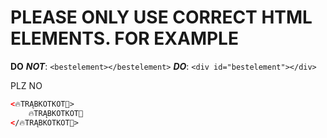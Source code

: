 # PLEASE ONLY USE CORRECT HTML ELEMENTS. FOR EXAMPLE

**DO** **_NOT_**:
`<bestelement></bestelement>`
**_DO_**:
`<div id="bestelement"></div>`

PLZ NO 
```html
<🔥TRĄBKOTKOT🍞>
    🔥TRĄBKOTKOT🍞
</🔥TRĄBKOTKOT🍞>
```
